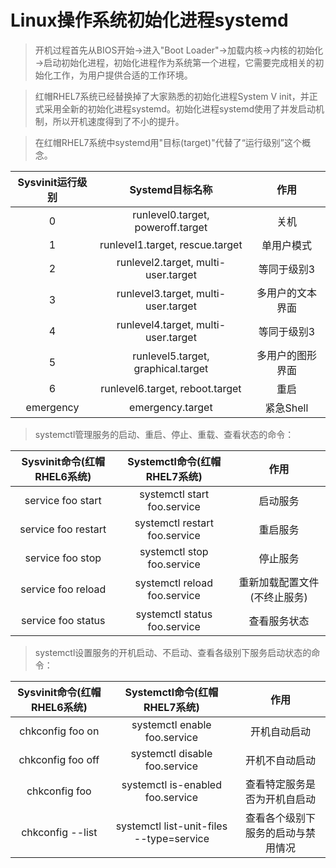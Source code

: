 # Linux操作系统初始化进程systemd
> 开机过程首先从BIOS开始→进入"Boot Loader"→加载内核→内核的初始化→启动初始化进程，初始化进程作为系统第一个进程，它需要完成相关的初始化工作，为用户提供合适的工作环境。

> 红帽RHEL7系统已经替换掉了大家熟悉的初始化进程System V init，并正式采用全新的初始化进程systemd。初始化进程systemd使用了并发启动机制，所以开机速度得到了不小的提升。

> 在红帽RHEL7系统中systemd用"目标(target)"代替了“运行级别”这个概念。

| Sysvinit运行级别 | Systemd目标名称 | 作用 |
|:---------------: |:--------------: |:----:|
| 0 | runlevel0.target, poweroff.target | 关机 |
| 1 | runlevel1.target, rescue.target | 单用户模式 |
| 2 | runlevel2.target, multi-user.target | 等同于级别3 |
| 3 | runlevel3.target, multi-user.target | 多用户的文本界面 |
| 4 | runlevel4.target, multi-user.target | 等同于级别3 |
| 5 | runlevel5.target, graphical.target | 多用户的图形界面 |
| 6 | runlevel6.target, reboot.target | 重启 |
| emergency | emergency.target | 紧急Shell |

> systemctl管理服务的启动、重启、停止、重载、查看状态的命令：

| Sysvinit命令(红帽RHEL6系统) | Systemctl命令(红帽RHEL7系统) | 作用 |
|:--------------------------: |:---------------------------: |:----:|
| service foo start | systemctl start foo.service | 启动服务 |
| service foo restart | systemctl restart foo.service | 重启服务 |
| service foo stop | systemctl stop foo.service | 停止服务 |
| service foo reload | systemctl reload foo.service | 重新加载配置文件(不终止服务) |
| service foo status | systemctl status foo.service | 查看服务状态 |

> systemctl设置服务的开机启动、不启动、查看各级别下服务启动状态的命令：

| Sysvinit命令(红帽RHEL6系统) | Systemctl命令(红帽RHEL7系统) | 作用 |
|:--------------------------: |:---------------------------: |:----:|
| chkconfig foo on | systemctl enable foo.service | 开机自动启动 |
| chkconfig foo off | systemctl disable foo.service | 开机不自动启动 |
| chkconfig foo | systemctl is-enabled foo.service | 查看特定服务是否为开机自启动 |
| chkconfig --list | systemctl list-unit-files --type=service | 查看各个级别下服务的启动与禁用情况 |